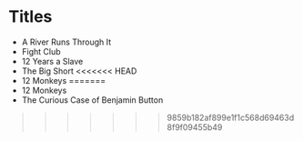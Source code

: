 # Titles

- A River Runs Through It
- Fight Club
- 12 Years a Slave
- The Big Short
<<<<<<< HEAD
- 12 Monkeys 
=======
- 12 Monkeys
- The Curious Case of Benjamin Button
>>>>>>> 9859b182af899e1f1c568d69463d8f9f09455b49
